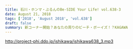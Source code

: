```yaml
---
title: 石川・ホンマ・ぶるんのBe-SIDE Your Life! vol.638-3
date: August 21, 2018
tags: ['2018', 'August 2018', 'vol.638']
draft: false
summary: 新コーナー開始？あなたの周りのビーチ・ボーイズ！？KAGAWA
---
```


http://project-phi.ddo.jp/ishikawa/ishikawa638_3.mp3